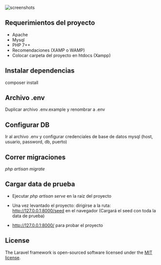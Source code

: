 ![screenshots](https://user-images.githubusercontent.com/16180762/153694235-e86abb54-8fa1-46cc-adb2-c3492024a62c.PNG)

## Requerimientos del proyecto
 - Apache
 - Mysql
 - PHP 7++
 - Recomendaciones (XAMP o WAMP)
 - Colocar carpeta del proyecto en htdocs (Xampp)

## Instalar dependencias
composer install

## Archivo .env
Duplicar archivo .env.example y renombrar a .env

## Configurar DB
Ir al archivo .env  y configurar credenciales de base de datos mysql (host, usuario, password, db, puerto)

## Correr migraciones
*php artisan migrate*

## Cargar data de prueba
- Ejecutar *php artisan serve* en la raíz del proyecto

- Una vez levantado el proyecto: dirigirse a la ruta: http://127.0.0.1:8000/seed en el navegador (Cargará el seed con toda la data de prueba)

- http://127.0.0.1:8000/ para probar el proyecto

## License

The Laravel framework is open-sourced software licensed under the [MIT license](https://opensource.org/licenses/MIT).
